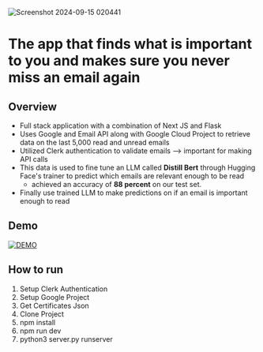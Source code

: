 
![Screenshot 2024-09-15 020441](https://github.com/user-attachments/assets/d6370ced-58fc-4b6b-a2c1-3725ecde164a)


# The app that finds what is important to you and makes sure you never miss an email again
## Overview
 - Full stack application with a combination of Next JS and Flask
 - Uses Google and Email API along with Google Cloud Project to retrieve data on the last 5,000 read and unread emails
 - Utilized Clerk authentication to validate emails --> important for making API calls
 - This data is used to fine tune an LLM called **Distill Bert** through Hugging Face's trainer to predict which emails are relevant enough to be read
    - achieved an accuracy of **88 percent** on our test set.
 - Finally use trained LLM to make predictions on if an email is important enough to read
## Demo
[![DEMO](https://img.youtube.com/vi/rVbf_sLMUyM/0.jpg)](https://www.youtube.com/watch?v=rVbf_sLMUyM)

## How to run
1. Setup Clerk Authentication
2. Setup Google Project
3. Get Certificates Json
4. Clone Project
5. npm install
6. npm run dev
7. python3 server.py runserver

